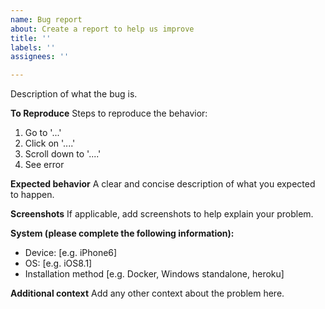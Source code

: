 ```yaml
---
name: Bug report
about: Create a report to help us improve
title: ''
labels: ''
assignees: ''

---
```


Description of what the bug is.

**To Reproduce**
Steps to reproduce the behavior:
1. Go to '...'
2. Click on '....'
3. Scroll down to '....'
4. See error

**Expected behavior**
A clear and concise description of what you expected to happen.

**Screenshots**
If applicable, add screenshots to help explain your problem.

**System (please complete the following information):**
 - Device: [e.g. iPhone6]
 - OS: [e.g. iOS8.1]
 - Installation method [e.g. Docker, Windows standalone, heroku]

**Additional context**
Add any other context about the problem here.
